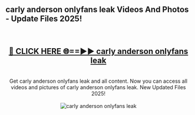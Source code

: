 <h2>carly anderson onlyfans leak Videos And Photos - Update Files 2025!</h2>
<br>
<div align="center">
<h2><a href="https://top-ai-tools.click/QrbHav" rel="nofollow">🔴 CLICK HERE 🌐==►► carly anderson onlyfans leak</a></h2>
<br>
Get carly anderson onlyfans leak and all content. Now you can access all videos and pictures of carly anderson onlyfans leak. New Updated Files 2025!
<br>
<br>
<a href="https://top-ai-tools.click/QrbHav" rel="nofollow" data-target="animated-image.originalLink"><img src="https://i.ibb.co.com/WyWwxjT/player-gif2.gif" alt="carly anderson onlyfans leak" style="max-width: 100%; display: inline-block;" data-target="animated-image.originalImage"></a>
</div>
<br>